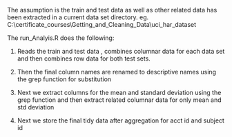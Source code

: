 
The assumption is the train and test data as well as other related data has been extracted in a current data set directory. eg. C:\certificate_courses\Getting_and_Cleaning_Data\uci_har_dataset

The run_Analyis.R does the following:

1. Reads the train and test data , combines columnar data for each data set and then combines row data for both test sets.

2. Then the final column names are renamed to descriptive names using the grep function for substitution

3. Next we extract columns for the mean and standard deviation using the grep function and then extract related columnar data for only mean and std deviation

4. Next we store the final tidy data after aggregation for acct id and subject id